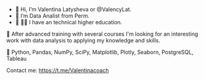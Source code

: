 - 👋 Hi, I’m Valentina Latysheva or @ValencyLat. 
- 👀 I’m Data Analist from Perm.
- 🌱 👩‍🎓 I have an technical higher education.
   
👀 After advanced training with several courses I'm looking
 for an interesting work with data analysis to applying my knowledge and skills.

💼 Python, Pandas, NumPy, SciPy, Matplotlib, Plotly, Seaborn, PostgreSQL, Tableau

Contact me:
https://t.me/Valentinacoach




<!---
ValencyLat/ValencyLat is a ✨ special ✨ repository because its `README.md` (this file) appears on your GitHub profile.
You can click the Preview link to take a look at your changes.
--->

